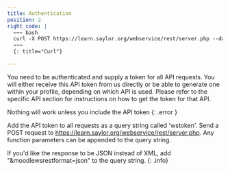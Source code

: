 ```yaml
---
title: Authentication
position: 2
right_code: |
  ~~~ bash
  curl -X POST https://learn.saylor.org/webservice/rest/server.php --data "wstoken=YOUR_API_TOKEN&wsfunction=YOUR_FUNCTION_NAME&YOUR_FUNCTION_PARAMETERS=YOUR_FUNCTION_VALUES" -v
  ~~~
  {: title="Curl"}

---
```


You need to be authenticated and supply a token for all API requests. You will either receive this API token from us directly or be able to generate one within your profile, depending on which API is used. Please refer to the specific API section for instructions on how to get the token for that API.

Nothing will work unless you include the API token
{: .error }

Add the API token to all requests as a query string called 'wstoken'. Send a POST request to https://learn.saylor.org/webservice/rest/server.php. Any function parameters can be appended to the query string.

If you'd like the response to be JSON instead of XML, add "&moodlewsrestformat=json" to the query string.
{: .info}
